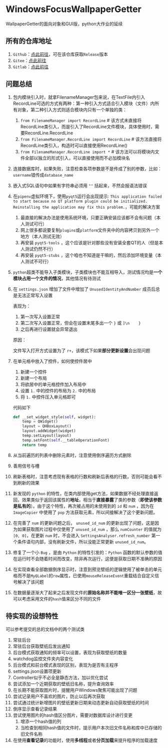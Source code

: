 # WindowsFocusWallpaperGetter
WallpaperGetter的面向对象和GUI版，python大作业的延续

## 所有的仓库地址

1. `Github`：[点此前往](https://github.com/DongCX-LDHSP/WindowsFocusWallpaperGetter)，可在该仓库获取`Release`版本
2. `Gitee`：[点此前往](https://gitee.com/rikdon/WindowsFocusWallpaperGetter)
3. `Gitlab`：[点此前往](https://gitlab.com/Rik-Don/windowsfocuswallpapergetter)

## 问题总结

1. 包内模块引入时，就拿FilenameManager包来说，在TextFile内引入RecordLine可选的方式有两种：第一种引入方式适合引入模块（文件）内所有对象，第二种引入方式则适合模块内只有一个单独的类：
    1. `from FilenameManager import RecordLine` # 该方式未直接将RecordLine类引入，而是引入了RecordLine文件模块，具体使用时，需要RecordLine.RecordLine
    2. `from FilenameManager.RecordLine import RecordLine` # 该方法直接将RecordLine类引入，构造时可以直接使用RecordLine()
    3. `from FilenameManager.RecordLine import *` # 该方法可以将模块内文件全部以独立的形式引入，可以直接使用而不必加模块名
    
2. 连接数据库时，如果失败，注意检查各项参数是不是传成了别的参数，比如：`username`错传成`database_name`

3. 嵌入式SQL语句中如果有字符串必须用 `""` 括起来，不然会报语法错误

4. 在`pipenv`虚拟环境下，使用`pyqt5`运行会出现提示: `This application failed to start because no QT platform plugin could be initialized. Reinstalling the application may fix this problem.`，可能的解决方案
    1. 最直接的解决办法是使用系统环境，只要正确安装应该都不会有问题（本人测试可行）
    2. 网上很多都说要复制`plugins`或`platform`文件夹中的内容拷贝到另外一个地方（本人测试无效）
    3. 再安装 `pyqt5-tools` ，这个应该是针对那些没有安装全套QT的人（但是本人测试仍然不行）
    4. 再安装 `pyqt5-stubs` ，这个咱也不知道是干嘛的，然后添加环境变量（本人测试不可行）
    
5. `python`超类不能导入子类模块，子类模块也不能互相导入，测试情况均是**一个模块占用一个文件的情况**，其他情况有待测试

6. 在 `settings.json` 增加了文件中增加了 `UnusedIdentityAndNumber` 成员后总是无法正常写入设置

    表现为：
    
    1. 第一次写入设置正常
    2. 第二次写入设置正常，但会在设置末尾多出一个 `}` 或 `]\n    }`
    3. 之后再进行设置就会异常退出
  
    原因：
    
    文件写入打开方式设置为了 `r+`，该模式下如果**部分更新设置**会出现问题
    
7. 在单元格中放入了控件，如何使控件居中
    1. 新建一个控件
    2. 新建一个布局
    3. 将欲居中的单元格控件加入布局中
    4. 设置 `1.` 中的控件的布局为 `2.` 中的布局
    5. 将 `1.` 中控件压入单元格即可

    代码如下
    ```python
    def __set_widget_style(self, widget):
        temp = QWidget()
        layout = QHBoxLayout()
        layout.addWidget(widget)
        temp.setLayout(layout)
        temp.setFont(self.__tableOperationFont)
        return temp
    ```
    
8. 从当前遍历的列表中删除元素时，注意使用倒序遍历方式删除

9. 善用信号与槽

10. 刷新表格时，注意考虑现有表格的行数和刷新后表格的行数，否则可能会看不到刷新的效果

11. 新发现的 `python` 的特性，在类内部使用get方法，如果数据不经处理直接返回，效果类似于返回该属性的**地址**，相当于**直接暴露**了类的参数（**即使该参数是私有的**）。由于这个特性，再次被占用的未使用到的 `id` 和 `num` ，因为在 `ImageCopier` 中使用了 `pop` 方法获取元素，所以间接解决了这个更新问题。

12. 在完善了 `num` 的更新问题之后， `unused_id_num` 的更新出现了问题，这是因为如果获取图片过程中仅使用了 `unused_id_num` ，那么 `numCounter` 的值就为 `[0, 0]`，在更新 `num` 时，不会进入 `SettingsAnalyser.refresh_number` 第一个条件语句内部，没有刷新文件，所以没能正常更新 `unused_id_num`。

13. 修复了一个小 `Bug` ，是由 `Python` 的特性引发的：`Python` 函数的默认参数的值在运行时不会随着时间而改变，除非再次运行，这便是获取日期不准确的原因

14. 在实现查看全部数据倒序显示时，注意到预览壁纸的逻辑使用了被单击的单元格而不是`MyQLabel`的`row`属性，已使用`mouseReleaseEvent`重载结合自定义信号解决了该问题

15. 在数据量逐渐大了起来之后发现文件的**原始名称并不能唯一区分一张壁纸**，故可以考虑采用文件的`hash`值来区分不同的文件

## 待实现的设想特性

可以参考提交的总的文档中的两个测试类

1. 常驻后台
2. 常驻后台获取壁纸后发出通知
3. 后台模式获取通知的频率可以设置，表现为获取壁纸的数量
4. watchdog监控文件夹内容变化
5. 后台模式和前台模式表现的区别，表现为是否有主程序
6. settings.json设置项更新
7. Controller似乎不必全是静态方法，加以优化尝试
8. 尝试添加一个近期获取的壁纸旧名称，提升查询效率
9. 在长期不能获取图片时，提醒用户Windows聚焦可能出现了问题
10. 尝试记录用户不喜欢的图片，防止以后再次获取
11. 尝试通过统计新增图片的壁纸更新日期来动态更新自动获取壁纸的时间
12. 倒序显示查看记录结果
13. 尝试使用图片的hash值区分图片，需要对数据库设计进行变更
    1. 增添一个hash值的列
    2. 当检查到相同hash值的文件时，提示用户本次旧文件名称和库中已存储的旧文件名称
14. 在使用**查看记录**的功能时，使用**多线程**或者**分页加载**来提升程序的加载速度
